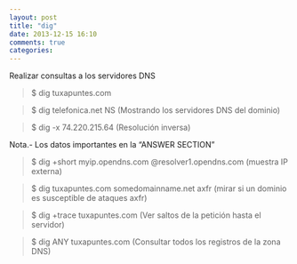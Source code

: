 ```yaml
---
layout: post
title: "dig"
date: 2013-12-15 16:10
comments: true
categories: 
---
```

Realizar consultas a los servidores DNS

>$ dig tuxapuntes.com

>$ dig telefonica.net NS  (Mostrando los servidores DNS del dominio)

>$ dig -x 74.220.215.64 (Resolución inversa)

Nota.- Los datos importantes en la “ANSWER SECTION”

>$ dig +short myip.opendns.com @resolver1.opendns.com (muestra IP externa)

>$ dig tuxapuntes.com somedomainname.net axfr   (mirar si un dominio es susceptible de ataques axfr)

>$ dig +trace tuxapuntes.com (Ver saltos de la petición hasta el servidor)

>$ dig ANY tuxapuntes.com (Consultar todos los registros de la zona DNS)

